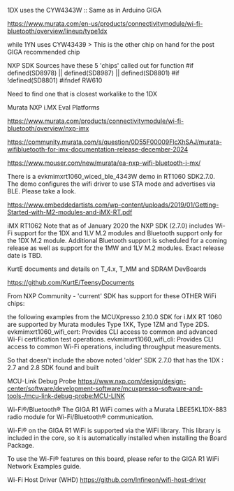 1DX uses the CYW4343W :: Same as in Arduino GIGA

https://www.murata.com/en-us/products/connectivitymodule/wi-fi-bluetooth/overview/lineup/type1dx

while 1YN uses CYW43439 > This is the other chip on hand for the post GIGA recommended chip

NXP SDK Sources have these 5 'chips' called out for function
#if defined(SD8978) || defined(SD8987) || defined(SD8801)
#if !defined(SD8801)
#ifndef RW610

Need to find one that is closest workalike to the 1DX

Murata NXP i.MX Eval Platforms

https://www.murata.com/products/connectivitymodule/wi-fi-bluetooth/overview/nxp-imx

https://community.murata.com/s/question/0D55F00009FlcXhSAJ/murata-wifibluetooth-for-imx-documentation-release-december-2024

https://www.mouser.com/new/murata/ea-nxp-wifi-bluetooth-i-mx/

There is a evkmimxrt1060_wiced_ble_4343W demo in RT1060 SDK2.7.0. The demo configures the wifi driver to use STA mode and
advertises via BLE. Please take a look.

https://www.embeddedartists.com/wp-content/uploads/2019/01/Getting-Started-with-M2-modules-and-iMX-RT.pdf

iMX RT1062 
Note that as of January 2020 the NXP SDK (2.7.0) includes Wi-Fi support for the 1DX and 1LV M.2 
modules and Bluetooth support only for the 1DX M.2 module. Additional Bluetooth support is 
scheduled for a coming release as well as support for the 1MW and 1LV M.2 modules. Exact 
release date is TBD. 

KurtE documents and details on T_4.x, T_MM and SDRAM DevBoards

https://github.com/KurtE/TeensyDocuments

From NXP Community - 'current' SDK has support for these OTHER WiFi chips:

   the following examples from the MCUXpresso 2.10.0 SDK for i.MX RT 1060 are supported by Murata modules Type 1XK, Type 1ZM and Type 2DS.
   evkmimxrt1060_wifi_cert: Provides CLI access to common and advanced Wi-Fi certification test operations.
   evkmimxrt1060_wifi_cli: Provides CLI access to common Wi-Fi operations, including throughput measurements.

So that doesn't include the above noted 'older' SDK 2.7.0 that has the 1DX : 2.7 and 2.8 SDK found and built

MCU-Link Debug Probe https://www.nxp.com/design/design-center/software/development-software/mcuxpresso-software-and-tools-/mcu-link-debug-probe:MCU-LINK


Wi-Fi®/Bluetooth®    The GIGA R1 WiFi comes with a Murata LBEE5KL1DX-883 radio module for Wi-Fi/Bluetooth® communication.

Wi-Fi® on the GIGA R1 WiFi is supported via the WiFi library. This library is included in the core, so it is automatically installed when installing the Board Package.

To use the Wi-Fi® features on this board, please refer to the GIGA R1 WiFi Network Examples guide.


Wi-Fi Host Driver (WHD) https://github.com/Infineon/wifi-host-driver 
